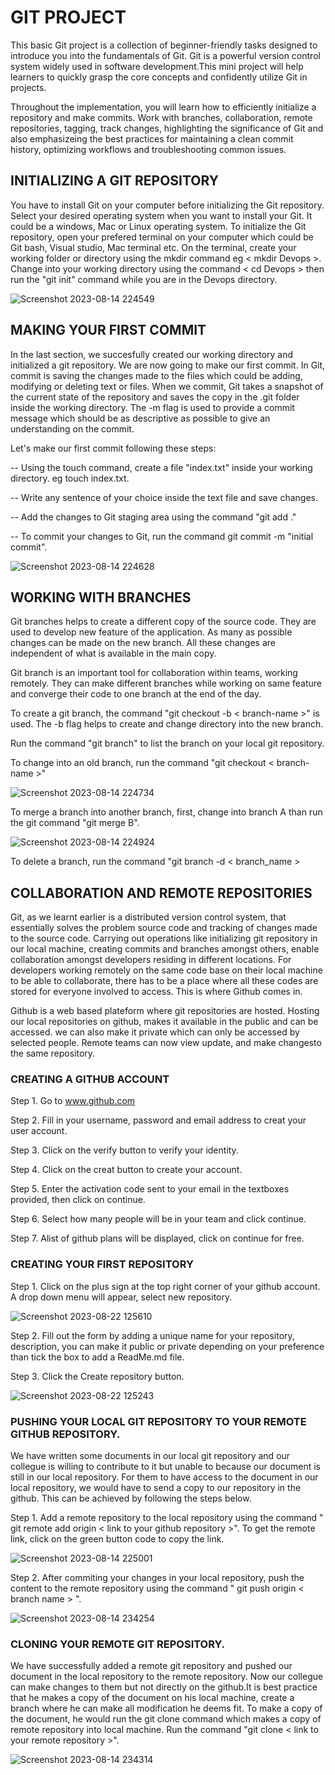 # GIT PROJECT
  This basic Git project is a collection of beginner-friendly tasks designed to introduce you into the fundamentals of Git. Git is a powerful version control system widely used in software development.This mini project will help learners to quickly grasp the core concepts and confidently utilize Git in projects.

  Throughout the implementation, you will learn how to efficiently initialize a repository and make commits. Work with branches, collaboration, remote repositories, tagging, track changes, highlighting the significance of Git and also emphasizeing the best practices for maintaining a clean commit history, optimizing workflows and troubleshooting common issues.
## INITIALIZING A GIT REPOSITORY
  You have to install Git on your computer before initializing the Git repository. Select your desired operating system when you want to install your Git. It could be a windows, Mac or Linux operating system. To initialize the Git repository, open your prefered terminal on your computer which could  be Git bash, Visual studio, Mac terminal etc. On the terminal, create your working folder or directory using the mkdir command eg < mkdir Devops >. Change into your working directory using the command < cd Devops > then run the "git init" command while you are in the Devops directory.

  
![Screenshot 2023-08-14 224549](https://github.com/Saidat23/devops.pbl/assets/138054715/34da8e34-83e5-4f6e-9d1f-7ae63fb7c4e5)
  
## MAKING YOUR FIRST COMMIT  
  In the last section, we succesfully created our working directory and initialized a git repository. We are now going to make our first commit. In Git, commit is saving the changes made to the files which could be adding, modifying or deleting text or files. When we commit, Git takes a snapshot of the current state of the repository and saves the copy in the .git folder inside the working directory. The -m flag is used to provide a commit message which should be as descriptive as possible to give an understanding on the commit.
  
  Let's make our first commit following these steps:
    
  -- Using the touch command, create a file "index.txt" inside your working directory. eg touch index.txt.
  
  -- Write any sentence of your choice inside the text file and save changes.

  -- Add the changes to Git staging area using the command "git add ."

  -- To commit your changes to Git, run the command git commit -m "initial commit".
  
  ![Screenshot 2023-08-14 224628](https://github.com/Saidat23/devops.pbl/assets/138054715/e48d096c-e0bc-40f1-944c-bef6e0564a8c)
  
## WORKING WITH BRANCHES  
  Git branches helps to create a different copy of the source code. They are used to develop new feature of the application. As many as possible changes can be made on the new branch. All these changes are independent of what is available in the main copy.

  Git branch is an important tool for collaboration within teams, working remotely. They can make different branches while working on same feature and converge their code to one branch at the end of the day.
 
 To create a git branch, the command "git checkout -b < branch-name >" is used. The -b flag helps to create and change directory into the new branch.

  Run the command "git branch" to list the branch on your local git repository.

  To change into an old branch, run the command "git checkout < branch-name >" 

 ![Screenshot 2023-08-14 224734](https://github.com/Saidat23/devops.pbl/assets/138054715/57df6f6a-7c92-4fa3-9558-5fbd88e7f175) 

  To merge a branch into another branch, first, change into branch A than run the git command "git merge B". 

  ![Screenshot 2023-08-14 224924](https://github.com/Saidat23/devops.pbl/assets/138054715/a2380289-b065-42fa-94d9-b44b4fcc7d7d)

  To delete a branch, run the command "git branch -d < branch_name >

  ## COLLABORATION AND REMOTE REPOSITORIES

  Git, as we learnt earlier is a distributed version control system, that essentially solves the problem source code and tracking of changes made to the source code. Carrying out operations like initializing git repository in our local machine, creating commits and branches amongst others, enable collaboration amongst developers residing in different locations. For developers working remotely on the same code base on their local machine to be able to collaborate, there has to be a place where all these codes are stored for everyone involved to access. This is where Github comes in. 

  Github is a web based plateform where git repositories are hosted. Hosting our local repositories on github, makes it available in the public and can be accessed. we can also make it private which can only be accessed by selected people. Remote teams can now view update,  and make changesto the same repository.

  ### CREATING A GITHUB ACCOUNT
  Step 1. Go to www.github.com

  Step 2. Fill in your username, password and email address to creat your user account.

  Step 3. Click on the verify button to verify your identity.

  Step 4. Click on the creat button to create your account.

  Step 5. Enter the activation code sent to your email in the textboxes provided, then click on continue.

   Step 6. Select how many people will be in your team and click continue.

   Step 7. Alist of github plans will be displayed, click on continue for free.

   ### CREATING YOUR FIRST REPOSITORY
Step 1. Click on the plus sign at the top right corner of your github account. A drop down menu will appear, select new repository.


![Screenshot 2023-08-22 125610](https://github.com/Saidat23/devops.pbl/assets/138054715/f0d9d374-1c6b-4764-aaa7-0194ee5b03ec)

Step 2. Fill out the form by adding a unique name for your repository, description, you can make it public or private depending on your preference than tick the box to add a ReadMe.md file.

Step 3. Click the Create repository button. 

![Screenshot 2023-08-22 125243](https://github.com/Saidat23/devops.pbl/assets/138054715/03b82563-26e6-4df0-a516-595213f822af)

### PUSHING YOUR LOCAL GIT REPOSITORY TO YOUR REMOTE GITHUB REPOSITORY.

We have written some documents in our local git repository and our collegue is willing to contribute to it but unable to because our document is still in our local repository. For them to have access to the document in our local repository, we would have to send a copy to our repository in the github. This can be achieved by following the steps below.

Step 1. Add a remote repository to the local repository using the command " git remote add origin < link to your github repository >". To get the remote link, click on the green button code to copy the link.


![Screenshot 2023-08-14 225001](https://github.com/Saidat23/devops.pbl/assets/138054715/4565c1ff-045c-4b87-b0aa-b1441a194322)

Step 2. After commiting your changes in your local repository, push the content to the remote repository using the command " git push origin < branch name > ".

![Screenshot 2023-08-14 234254](https://github.com/Saidat23/devops.pbl/assets/138054715/b3f78de2-fda6-4c55-a759-4b9425fb5d0b)

### CLONING YOUR REMOTE GIT REPOSITORY.

We have successfully added a remote git repository and pushed our document in the local repository to the remote repository. Now our collegue can make changes to them but not directly on the github.It is best practice that he makes a copy of the document on his local machine, create a branch where he can make all modification he deems fit. To make a copy of the document, he would run the git clone command which makes a copy of remote repository into local machine. Run the command "git clone < link to your remote repository >".


![Screenshot 2023-08-14 234314](https://github.com/Saidat23/devops.pbl/assets/138054715/27d31f7c-30c1-4df2-911f-b51fec9c80b4)






   

  
  

